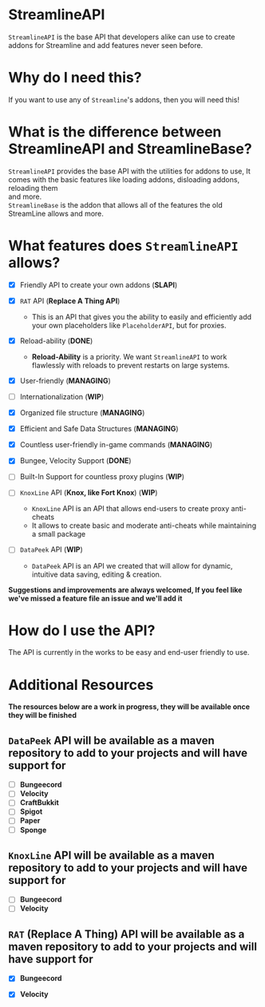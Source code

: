 
# StreamlineAPI
`StreamlineAPI`  is the base API that developers alike can use to create addons for Streamline and add features never seen before.

# Why do I need this?
If you want to use any of `Streamline`'s addons, then you will need this!

# What is the difference between StreamlineAPI and StreamlineBase?
`StreamlineAPI`  provides the base API with the utilities for addons to use, It comes with the basic features like loading addons, disloading addons, reloading them  
and more.  
`StreamlineBase`  is the addon that allows all of the features the old StreamLine allows and more.

# What features does `StreamlineAPI` allows?

- [x] Friendly API to create your own addons (**SLAPI**)
- [x] `RAT` API (**Replace A Thing API**)
    - This is an API that gives you the ability to easily and efficiently add your own placeholders like `PlaceholderAPI`, but for proxies.

- [x] Reload-ability (**DONE**)
    - **Reload-Ability** is a priority. We want `StreamlineAPI` to work flawlessly with reloads to prevent restarts on large systems.

- [x] User-friendly (**MANAGING**)
- [ ] Internationalization (**WIP**)
- [x] Organized file structure (**MANAGING**)
- [x] Efficient and Safe Data Structures (**MANAGING**)
- [x] Countless user-friendly in-game commands (**MANAGING**)
- [x] Bungee, Velocity Support (**DONE**)
- [ ] Built-In Support for countless proxy plugins (**WIP**)
- [ ] `KnoxLine` API (**Knox, like Fort Knox**) (**WIP**)
    - `KnoxLine` API is an API that allows end-users to create proxy anti-cheats
    - It allows to create basic and moderate anti-cheats while maintaining a small package
- [ ] `DataPeek` API (**WIP**)
    - `DataPeek` API is an API we created that will allow for dynamic, intuitive data saving, editing & creation.


**Suggestions and improvements are always welcomed, If you feel like we've missed a feature file an issue and we'll add it**

# How do I use the API?
The API is currently in the works to be easy and end-user friendly to use.

# Additional Resources
**The resources below are a work in progress, they will be available once they will be finished**


`DataPeek` API will be available as a maven repository to add to your projects and will have support for
-
- [ ] **Bungeecord**
- [ ] **Velocity**
- [ ] **CraftBukkit**
- [ ] **Spigot**
- [ ] **Paper**
- [ ] **Sponge**

`KnoxLine` API will be available as a maven repository to add to your projects and will have support for
-
- [ ] **Bungeecord**
- [ ] **Velocity**

`RAT` (**Replace A Thing**) API will be available as a maven repository to add to your projects and will have support for
-
- [x] **Bungeecord**
- [x] **Velocity**

